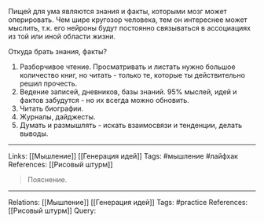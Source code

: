 Пищей для ума являются знания и факты, которыми мозг может оперировать. Чем шире кругозор человека, тем он интереснее может мыслить, т.к. его нейроны будут постоянно связываться в ассоциациях из той или иной области жизни. 

Откуда брать знания, факты? 
1. Разборчивое чтение. Просматривать и листать нужно большое количество книг, но читать - только те, которые ты действительно решил прочесть. 
2. Ведение записей, дневников, базы знаний. 95% мыслей, идей и фактов забудутся - но их всегда можно обновить. 
3. Читать биографии. 
4. Журналы, дайджесты. 
5. Думать и размышлять - искать взаимосвязи и тенденции, делать выводы. 

___
Links: [[Мышление]] [[Генерация идей]]
Tags: #мышление #лайфхак 
References: [[Рисовый штурм]] 


> Пояснение. 

___
Relations: [[Мышление]] [[Генерация идей]] 
Tags: #practice 
References: [[Рисовый штурм]] 
Query: 